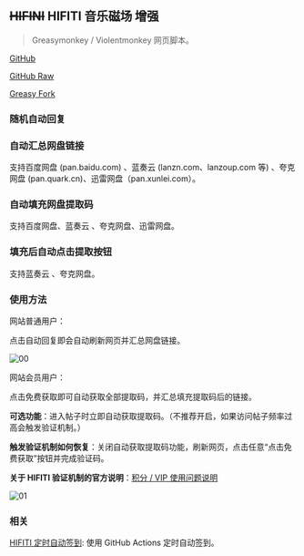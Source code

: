 ## ~~HIFINI~~ HIFITI 音乐磁场 增强

> Greasymonkey / Violentmonkey 网页脚本。

[GitHub](https://github.com/ewigl/hifini-enhanced)

[GitHub Raw](https://raw.githubusercontent.com/ewigl/hifini-enhanced/refs/heads/main/hifini.user.js)

[Greasy Fork](https://greasyfork.org/scripts/502411)

### 随机自动回复

### 自动汇总网盘链接

支持百度网盘 (pan.baidu.com) 、蓝奏云 (lanzn.com、lanzoup.com 等) 、夸克网盘 (pan.quark.cn)、迅雷网盘（pan.xunlei.com）。

### 自动填充网盘提取码

支持百度网盘、蓝奏云 、夸克网盘、迅雷网盘。

### 填充后自动点击提取按钮

支持蓝奏云 、夸克网盘。

### 使用方法

网站普通用户：

点击自动回复即会自动刷新网页并汇总网盘链接。

![00](https://raw.githubusercontent.com/ewigl/hus/main/images/00.png)

网站会员用户：

点击免费获取即可自动获取全部提取码，并汇总填充提取码后的链接。

**可选功能**：进入帖子时立即自动获取提取码。（不推荐开启，如果访问帖子频率过高会触发验证机制。）

**触发验证机制如何恢复**：关闭自动获取提取码功能，刷新网页，点击任意“点击免费获取”按钮并完成验证码。

**关于 HIFITI 验证机制的官方说明**：[积分 / VIP 使用问题说明](https://www.hifiti.com/thread-1.htm)

![01](https://raw.githubusercontent.com/ewigl/hus/main/images/01.png)

### 相关

[HIFITI 定时自动签到](https://github.com/ewigl/hifiti-auto-checkin): 使用 GitHub Actions 定时自动签到。
